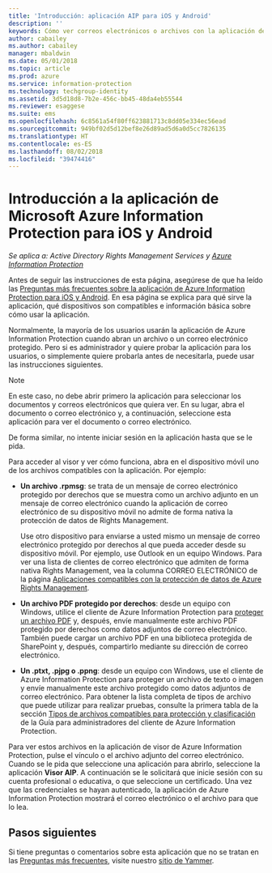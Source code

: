 ```yaml
---
title: 'Introducción: aplicación AIP para iOS y Android'
description: ''
keywords: Cómo ver correos electrónicos o archivos con la aplicación de Azure Information Protection para iOS y Android
author: cabailey
ms.author: cabailey
manager: mbaldwin
ms.date: 05/01/2018
ms.topic: article
ms.prod: azure
ms.service: information-protection
ms.technology: techgroup-identity
ms.assetid: 3d5d18d8-7b2e-456c-bb45-48da4eb55544
ms.reviewer: esaggese
ms.suite: ems
ms.openlocfilehash: 6c8561a54f80ff623881713c8dd05e334ec56ead
ms.sourcegitcommit: 949bf02d5d12bef8e26d89ad5d6a0d5cc7826135
ms.translationtype: HT
ms.contentlocale: es-ES
ms.lasthandoff: 08/02/2018
ms.locfileid: "39474416"
---
```

# <a name="get-started-with-the-microsoft-azure-information-protection-app-for-ios-and-android"></a>Introducción a la aplicación de Microsoft Azure Information Protection para iOS y Android

*Se aplica a: Active Directory Rights Management Services y [Azure Information Protection](https://azure.microsoft.com/pricing/details/information-protection)*

Antes de seguir las instrucciones de esta página, asegúrese de que ha leído las [Preguntas más frecuentes sobre la aplicación de Azure Information Protection para iOS y Android](mobile-app-faq.md). En esa página se explica para qué sirve la aplicación, qué dispositivos son compatibles e información básica sobre cómo usar la aplicación.

Normalmente, la mayoría de los usuarios usarán la aplicación de Azure Information Protection cuando abran un archivo o un correo electrónico protegido. Pero si es administrador y quiere probar la aplicación para los usuarios, o simplemente quiere probarla antes de necesitarla, puede usar las instrucciones siguientes.

> [!NOTE]
> En este caso, no debe abrir primero la aplicación para seleccionar los documentos y correos electrónicos que quiera ver. En su lugar, abra el documento o correo electrónico y, a continuación, seleccione esta aplicación para ver el documento o correo electrónico.
>
> De forma similar, no intente iniciar sesión en la aplicación hasta que se le pida.

Para acceder al visor y ver cómo funciona, abra en el dispositivo móvil uno de los archivos compatibles con la aplicación. Por ejemplo:

- **Un archivo .rpmsg**: se trata de un mensaje de correo electrónico protegido por derechos que se muestra como un archivo adjunto en un mensaje de correo electrónico cuando la aplicación de correo electrónico de su dispositivo móvil no admite de forma nativa la protección de datos de Rights Management. 
    
    Use otro dispositivo para enviarse a usted mismo un mensaje de correo electrónico protegido por derechos al que pueda acceder desde su dispositivo móvil. Por ejemplo, use Outlook en un equipo Windows. Para ver una lista de clientes de correo electrónico que admiten de forma nativa Rights Management, vea la columna CORREO ELECTRÓNICO de la página [Aplicaciones compatibles con la protección de datos de Azure Rights Management](../requirements-applications.md).

- **Un archivo PDF protegido por derechos**: desde un equipo con Windows, utilice el cliente de Azure Information Protection para [proteger un archivo PDF](client-classify-protect.md) y, después, envíe manualmente este archivo PDF protegido por derechos como datos adjuntos de correo electrónico. También puede cargar un archivo PDF en una biblioteca protegida de SharePoint y, después, compartirlo mediante su dirección de correo electrónico.

- **Un .ptxt, .pjpg o .ppng**: desde un equipo con Windows, use el cliente de Azure Information Protection para proteger un archivo de texto o imagen y envíe manualmente este archivo protegido como datos adjuntos de correo electrónico. Para obtener la lista completa de tipos de archivo que puede utilizar para realizar pruebas, consulte la primera tabla de la sección [Tipos de archivos compatibles para protección y clasificación](client-admin-guide-file-types.md#supported-file-types-for-classification-and-protection) de la Guía para administradores del cliente de Azure Information Protection. 

Para ver estos archivos en la aplicación de visor de Azure Information Protection, pulse el vínculo o el archivo adjunto del correo electrónico. Cuando se le pida que seleccione una aplicación para abrirlo, seleccione la aplicación **Visor AIP**. A continuación se le solicitará que inicie sesión con su cuenta profesional o educativa, o que seleccione un certificado. Una vez que las credenciales se hayan autenticado, la aplicación de Azure Information Protection mostrará el correo electrónico o el archivo para que lo lea.

## <a name="next-steps"></a>Pasos siguientes

Si tiene preguntas o comentarios sobre esta aplicación que no se tratan en las [Preguntas más frecuentes](mobile-app-faq.md), visite nuestro [sitio de Yammer](https://www.yammer.com/AskIPTeam).

